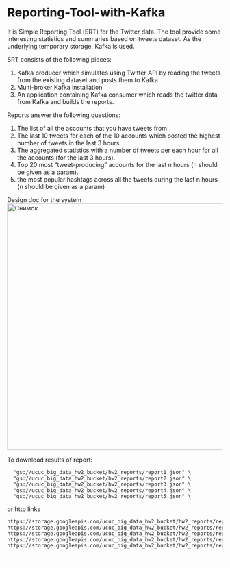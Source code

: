 # Reporting-Tool-with-Kafka

It is Simple Reporting Tool (SRT) for the Twitter data.
The tool provide some interesting statistics and summaries based on tweets dataset. As the underlying temporary storage, Kafka is used.
 
SRT consists of the following pieces:
1.	Kafka producer which simulates using Twitter API by reading the tweets from the existing dataset and posts them to Kafka.
2.	Multi-broker Kafka installation
3.	An application containing Kafka consumer which reads the twitter data from Kafka and builds the reports.

Reports answer the following questions:
1)	The list of all the accounts that you have tweets from
2)	The last 10 tweets for each of the 10 accounts which posted the highest number of tweets in the last 3 hours.
3)	The aggregated statistics with a number of tweets per each hour for all the accounts (for the last 3 hours).
4)	Top 20 most “tweet-producing” accounts for the last n hours (n should be given as a param).
5)	the most popular hashtags across all the tweets during the last n hours (n should be given as a param)


 Design doc for the system
 <img width="576" alt="Снимок" src="https://user-images.githubusercontent.com/44239963/116027131-b7748180-a65c-11eb-840b-6ab23a5d3b29.PNG">




To download results of report:

```gsutil -m cp \
  "gs://ucuc_big_data_hw2_bucket/hw2_reports/report1.json" \
  "gs://ucuc_big_data_hw2_bucket/hw2_reports/report2.json" \
  "gs://ucuc_big_data_hw2_bucket/hw2_reports/report3.json" \
  "gs://ucuc_big_data_hw2_bucket/hw2_reports/report4.json" \
  "gs://ucuc_big_data_hw2_bucket/hw2_reports/report5.json" \
 ``` 
 or http links
 ```
 https://storage.googleapis.com/ucuc_big_data_hw2_bucket/hw2_reports/report1.json
 https://storage.googleapis.com/ucuc_big_data_hw2_bucket/hw2_reports/report2.json
 https://storage.googleapis.com/ucuc_big_data_hw2_bucket/hw2_reports/report3.json
 https://storage.googleapis.com/ucuc_big_data_hw2_bucket/hw2_reports/report4.json
 https://storage.googleapis.com/ucuc_big_data_hw2_bucket/hw2_reports/report5.json
 ```
 .

